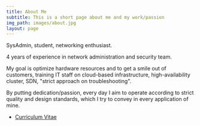 ```yaml
---
title: About Me
subtitle: This is a short page about me and my work/passion
img_path: images/about.jpg
layout: page
---
```


SysAdmin, student, networking enthusiast.

4 years of experience in network administration and security team. 

My goal is optimize hardware resources and to get a smile out of customers, training IT staff on cloud-based infrastructure, high-availability cluster, SDN, "strict approach on troubleshooting". 

By putting dedication/passion, every day I aim to operate according to strict quality and design standards, which I try to convey in every application of mine. 

* [Curriculum Vitae](https://res.cloudinary.com/dukfwojr6/image/upload/v1606592092/cv.pdf)			